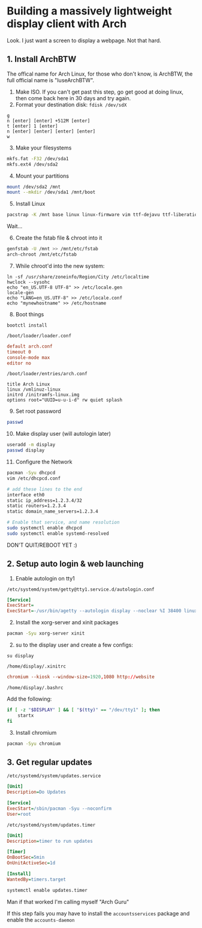 # Building a massively lightweight display client with Arch

Look. I just want a screen to display a webpage. Not that hard.

## 1. Install ArchBTW

The offical name for Arch Linux, for those who don't know, is ArchBTW, the full official name is "IuseArchBTW".

1. Make ISO. If you can't get past this step, go get good at doing linux, then come back here in 30 days and try again.
2. Format your destination disk: `fdisk /dev/sdX`

```
g
n [enter] [enter] +512M [enter]
t [enter] 1 [enter]
n [enter] [enter] [enter] [enter]
w
```

3. Make your filesystems

```bash
mkfs.fat -F32 /dev/sda1
mkfs.ext4 /dev/sda2
```

4. Mount your partitions

```bash
mount /dev/sda2 /mnt
mount --mkdir /dev/sda1 /mnt/boot
```

5. Install Linux

```bash
pacstrap -K /mnt base linux linux-firmware vim ttf-dejavu ttf-liberation
```

Wait...

6. Create the fstab file & chroot into it

```bash
genfstab -U /mnt >> /mnt/etc/fstab
arch-chroot /mnt/etc/fstab
```

7. While chroot'd into the new system:

```
ln -sf /usr/share/zoneinfo/Region/City /etc/localtime
hwclock --sysohc
echo "en_US.UTF-8 UTF-8" >> /etc/locale.gen
locale-gen
echo "LANG=en_US.UTF-8" >> /etc/locale.conf
echo "mynewhostname" >> /etc/hostname
```

8. Boot things

```
bootctl install
```

`/boot/loader/loader.conf`

```conf
default arch.conf
timeout 0
console-mode max
editor no
```

`/boot/loader/entries/arch.conf`

```text
title Arch Linux
linux /vmlinuz-linux
initrd /initramfs-linux.img
options root="UUID=u-u-i-d" rw quiet splash
```

9. Set root password

```bash
passwd
```

10. Make display user (will autologin later)

```bash
useradd -m display
passwd display
```

11. Configure the Network

```bash
pacman -Syu dhcpcd
vim /etc/dhcpcd.conf

# add these lines to the end
interface eth0
static ip_address=1.2.3.4/32
static routers=1.2.3.4
static domain_name_servers=1.2.3.4
```

```bash
# Enable that service, and name resolution
sudo systemctl enable dhcpcd
sudo systemctl enable systemd-resolved
```

DON'T QUIT/REBOOT YET :)

## 2. Setup auto login & web launching

1. Enable autologin on tty1

`/etc/systemd/system/getty@tty1.service.d/autologin.conf`

```ini
[Service]
ExecStart=
ExecStart=-/usr/bin/agetty --autologin display --noclear %I 38400 linux
```

2. Install the xorg-server and xinit packages

```bash
pacman -Syu xorg-server xinit
```

2. su to the display user and create a few configs:

`su display`

`/home/display/.xinitrc`

```rc
chromium --kiosk --window-size=1920,1080 http://website
```

`/home/display/.bashrc`

Add the following:

```bash
if [ -z "$DISPLAY" ] && [ "$(tty)" == "/dev/tty1" ]; then
    startx
fi
```

3. Install chromium

```bash
pacman -Syu chromium
```

## 3. Get regular updates

`/etc/systemd/system/updates.service`

```ini
[Unit]
Description=Do Updates

[Service]
ExecStart=/sbin/pacman -Syu --noconfirm
User=root
```

`/etc/systemd/system/updates.timer`

```ini
[Unit]
Description=timer to run updates

[Timer]
OnBootSec=5min
OnUnitActiveSec=1d

[Install]
WantedBy=timers.target
```

```bash
systemctl enable updates.timer
```

Man if that worked I'm calling myself "Arch Guru"

If this step fails you may have to install the `accountsservices` package and enable the `accounts-daemon` 
